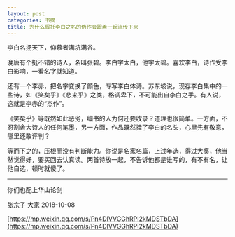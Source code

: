 ```yaml
---
layout: post
categories: 书摘
title: 为什么假托李白之名的伪作会跟着一起流传下来
---
```


李白名扬天下，仰慕者满坑满谷。

晚唐有个挺不错的诗人，名叫张碧。李白字太白，他字太碧。喜欢李白，诗作受李白影响，一看名字就知道。

还有一个李赤，把名字变换了颜色，专写李白体诗。苏东坡说，现存李白集中的一些诗，如《笑矣乎》《悲来乎》之类，格调卑下，不可能出自李白之手。有人说，这就是李赤的“杰作”。

《笑矣乎》等既然如此恶劣，编书的人为何还要收录？道理也很简单。一方面，不忍割舍大诗人的任何笔墨，另一方面，作品既然挂了李白的名头，心里先有敬意，哪里还敢评判？

等而下之的，压根而没有判断能力。你说是名家名篇，上过年选，得过大奖，他当然觉得好，要买回去认真读。两首诗放一起，不告诉他都是谁写的，有不有名，让他自选，顿时就傻了。

---

你们也配上华山论剑

张宗子  大家  2018-10-08

[https://mp.weixin.qq.com/s/Pn4DIVVGGhRPI2kMDSTbDA](https://mp.weixin.qq.com/s/Pn4DIVVGGhRPI2kMDSTbDA)